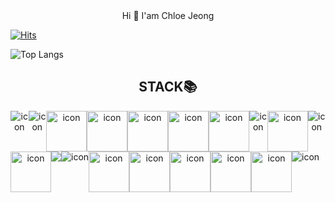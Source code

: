 <div align="center"> Hi 👋  I'am Chloe Jeong</div>

[![Hits](https://github.com/susujjjj/api/count/incr/badge.svg?url=https%3A%2F%2Fgithub.com%2Fgjbae1212%2Fhit-counter&count_bg=%23FFEADF&title_bg=%23FF9898&icon=&icon_color=%23E7E7E7&title=hits&edge_flat=false)](https://github.com/susujjjj)



![Top Langs](https://github-readme-stats.vercel.app/api/top-langs/?username=susujjjj&layout=compact&theme=tokyonight)


<div align="center">
  <h2> STACK📚 </h2>
</div>

<div align="center" style="display: flex; align-items: flex-start;">
<img src="https://img.shields.io/badge/HTML5-E34F26?style=for-the-badge&logo=html5&logoColor=white"alt="icon" /><img src="https://img.shields.io/badge/CSS3-1572B6?style=for-the-badge&logo=css3&logoColor=white" alt="icon" /><img src="https://techstack-generator.vercel.app/js-icon.svg" alt="icon" width="65" height="65" /><img src="https://techstack-generator.vercel.app/ts-icon.svg" alt="icon" width="65" height="65" /><img src="https://techstack-generator.vercel.app/react-icon.svg" alt="icon" width="65" height="65" /><img src="https://techstack-generator.vercel.app/redux-icon.svg" alt="icon" width="65" height="65" /><img src="https://techstack-generator.vercel.app/sass-icon.svg" alt="icon" width="65" height="65" /><img src="https://img.shields.io/badge/Babel-F9DC3e?style=for-the-badge&logo=babel&logoColor=black" alt="icon" /><img src="https://techstack-generator.vercel.app/gatsby-icon.svg" alt="icon" width="65" height="65" /><img src="https://img.shields.io/badge/Vue.js-35495E?style=for-the-badge&logo=vue.js&logoColor=4FC08D" alt="icon" /></div>

<div align="center" style="display: flex; align-items: flex-start;"><img src="https://techstack-generator.vercel.app/storybook-icon.svg" alt="icon" width="65" height="65" /><img src="https://img.shields.io/badge/ESLint-4B3263?style=for-the-badge&logo=eslint&logoColor=white"/><img src="https://img.shields.io/badge/confluence-%23172BF4.svg?style=for-the-badge&logo=confluence&logoColor=white" alt="icon"/><img src="https://techstack-generator.vercel.app/prettier-icon.svg" alt="icon" width="65" height="65" /><img src="https://techstack-generator.vercel.app/restapi-icon.svg" alt="icon" width="65" height="65" /><img src="https://techstack-generator.vercel.app/nginx-icon.svg" alt="icon" width="65" height="65" /><img src="https://techstack-generator.vercel.app/github-icon.svg" alt="icon" width="65" height="65" /><img src="https://techstack-generator.vercel.app/webpack-icon.svg" alt="icon" width="65" height="65" /><img src="https://img.shields.io/badge/MongoDB-4EA94B?style=for-the-badge&logo=mongodb&logoColor=white" alt="icon" /></div>














